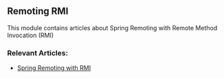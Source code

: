 ## Remoting RMI

This module contains articles about Spring Remoting with Remote Method Invocation (RMI)

### Relevant Articles:

- [Spring Remoting with RMI](https://www.baeldung.com/spring-remoting-rmi)